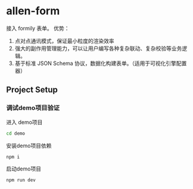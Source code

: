 # allen-form

接入 formily 表单。
优势：

1. 点对点通讯模式，保证最小粒度的渲染效率
2. 强大的副作用管理能力，可以让用户编写各种复杂联动、复杂校验等业务逻辑。
3. 基于标准 JSON Schema 协议，数据化构建表单。（适用于可视化引擎配置器）

## Project Setup

### 调试demo项目验证

进入 demo项目

```sh
cd demo
```

安装demo项目依赖

```sh
npm i
```

启动demo项目

```sh
npm run dev
```
